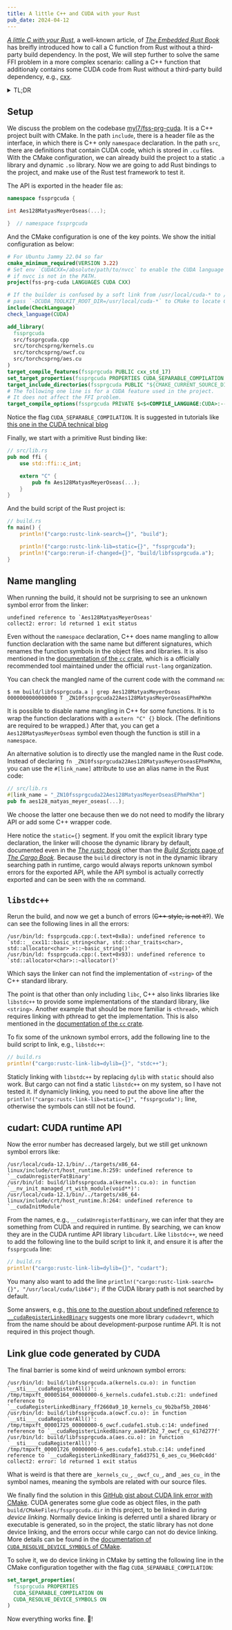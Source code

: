 ```yaml
---
title: A little C++ and CUDA with your Rust
pub_date: 2024-04-12
---
```


<!-- Copyright (C) myl7 -->
<!-- SPDX-License-Identifier: CC-BY-SA-4.0 -->

[_A little C with your Rust_], a well-known article, of [_The Embedded Rust Book_] has breifly introduced how to call a C function from Rust without a third-party build dependency.
In the post, We will step further to solve the same FFI problem in a more complex scenario: calling a C++ function that additionaly contains some CUDA code from Rust without a third-party build dependency, e.g., [cxx].

[_A little C with your Rust_]: https://docs.rust-embedded.org/book/interoperability/c-with-rust.html
[_The Embedded Rust Book_]: https://docs.rust-embedded.org/book/
[cxx]: cxx.rs

<details>
  <summary>TL;DR</summary>

- Handle name mangling and ensure the static library is used
- Link `libstdc++` and `libcudart`
- `CUDA_RESOLVE_DEVICE_SYMBOLS ON` in addition to `CUDA_SEPARABLE_COMPILATION ON`

</details>

## Setup

We discuss the problem on the codebase [myl7/fss-prg-cuda].
It is a C++ project built with CMake.
In the path `include`, there is a header file as the interface, in which there is C++ only `namespace` declaration.
In the path `src`, there are definitions that contain CUDA code, which is stored in `.cu` files.
With the CMake configuration, we can already build the project to a static `.a` library and dynamic `.so` library.
Now we are going to add Rust bindings to the project, and make use of the Rust test framework to test it.

[myl7/fss-prg-cuda]: https://github.com/myl7/fss-prg-cuda/tree/10350c046e060e6f976891804ae635112ab9a1f0

The API is exported in the header file as:

```cpp
namespace fssprgcuda {

int Aes128MatyasMeyerOseas(...);

}  // namespace fssprgcuda
```

And the CMake configuration is one of the key points.
We show the initial configuration as below:

```cmake
# For Ubuntu Jammy 22.04 so far
cmake_minimum_required(VERSION 3.22)
# Set env `CUDACXX=/absolute/path/to/nvcc` to enable the CUDA language
# if nvcc is not in the PATH.
project(fss-prg-cuda LANGUAGES CUDA CXX)

# If the builder is confused by a soft link from /usr/local/cuda-* to /usr/local/cuda,
# pass `-DCUDA_TOOLKIT_ROOT_DIR=/usr/local/cuda-*` to CMake to locate CUDA.
include(CheckLanguage)
check_language(CUDA)

add_library(
  fssprgcuda
  src/fssprgcuda.cpp
  src/torchcsprng/kernels.cu
  src/torchcsprng/owcf.cu
  src/torchcsprng/aes.cu
)
target_compile_features(fssprgcuda PUBLIC cxx_std_17)
set_target_properties(fssprgcuda PROPERTIES CUDA_SEPARABLE_COMPILATION ON)
target_include_directories(fssprgcuda PUBLIC "${CMAKE_CURRENT_SOURCE_DIR}/include")
# The following one line is for a CUDA feature used in the project.
# It does not affect the FFI problem.
target_compile_options(fssprgcuda PRIVATE $<$<COMPILE_LANGUAGE:CUDA>:--extended-lambda>)
```

Notice the flag `CUDA_SEPARABLE_COMPILATION`.
It is suggested in tutorials like [this one in the CUDA technical blog][Building Cross-Platform CUDA Applications with CMake]

[Building Cross-Platform CUDA Applications with CMake]: https://developer.nvidia.com/blog/building-cuda-applications-cmake/#separable_compilation 'Building Cross-Platform CUDA Applications with CMake'

Finally, we start with a primitive Rust binding like:

```rust
// src/lib.rs
pub mod ffi {
    use std::ffi::c_int;

    extern "C" {
        pub fn Aes128MatyasMeyerOseas(...);
    }
}
```

And the build script of the Rust project is:

```rust
// build.rs
fn main() {
    println!("cargo:rustc-link-search={}", "build");

    println!("cargo:rustc-link-lib=static={}", "fssprgcuda");
    println!("cargo:rerun-if-changed={}", "build/libfssprgcuda.a");
}
```

## Name mangling

When running the build, it should not be surprising to see an unknown symbol error from the linker:

```log
undefined reference to `Aes128MatyasMeyerOseas'
collect2: error: ld returned 1 exit status
```

Even without the `namespace` declaration, C++ does name mangling to allow function declaration with the same name but different signatures, which renames the function symbols in the object files and libraries.
It is also mentioned in the [documentation of the `cc` crate], which is a officially recommended tool maintained under the official `rust-lang` organization.

You can check the mangled name of the current code with the command `nm`:

[documentation of the `cc` crate]: https://docs.rs/cc/1.0.92/cc/#c-support

```shell
$ nm build/libfssprgcuda.a | grep Aes128MatyasMeyerOseas
0000000000000000 T _ZN10fssprgcuda22Aes128MatyasMeyerOseasEPhmPKhm
```

It is possible to disable name mangling in C++ for some functions.
It is to wrap the function declarations with a `extern "C" {}` block.
(The definitions are required to be wrapped.)
After that, you can get a `Aes128MatyasMeyerOseas` symbol even though the function is still in a `namespace`.

An alternative solution is to directly use the mangled name in the Rust code.
Instead of declaring `fn _ZN10fssprgcuda22Aes128MatyasMeyerOseasEPhmPKhm`, you can use the `#[link_name]` attribute to use an alias name in the Rust code:

```rust
// src/lib.rs
#[link_name = "_ZN10fssprgcuda22Aes128MatyasMeyerOseasEPhmPKhm"]
pub fn aes128_matyas_meyer_oseas(...);
```

We choose the latter one because then we do not need to modify the library API or add some C++ wrapper code.

Here notice the `static={}` segment.
If you omit the explicit library type declaration, the linker will choose the dynamic library by default, documented even in the [_The rustc book_] other than the [_Build Scripts_ page of _The Cargo Book_].
Because the `build` directory is not in the dynamic library searching path in runtime, cargo would always reports unknown symbol errors for the exported API, while the API symbol is actually correctly exported and can be seen with the `nm` command.

[_The rustc book_]: https://doc.rust-lang.org/rustc/command-line-arguments.html#-l-link-the-generated-crate-to-a-native-library
[_Build Scripts_ page of _The Cargo Book_]: https://doc.rust-lang.org/cargo/reference/build-scripts.html#rustc-link-lib

## `libstdc++`

Rerun the build, and now we get a bunch of errors (~~C++ style, is not it?~~).
We can see the following lines in all the errors:

```log
/usr/bin/ld: fssprgcuda.cpp:(.text+0x8a): undefined reference to `std::__cxx11::basic_string<char, std::char_traits<char>, std::allocator<char> >::~basic_string()'
/usr/bin/ld: fssprgcuda.cpp:(.text+0x93): undefined reference to `std::allocator<char>::~allocator()'
```

Which says the linker can not find the implementation of `<string>` of the C++ standard library.

The point is that other than only including `libc`, C++ also links libraries like `libstdc++` to provide some implementations of the standard library, like `<string>`.
Another example that should be more familiar is `<thread>`, which requires linking with pthread to get the implementation.
This is also mentioned in the [documentation of the `cc` crate].

To fix some of the unknown symbol errors, add the following line to the build script to link, e.g., `libstdc++`:

```rust
// build.rs
println!("cargo:rustc-link-lib=dylib={}", "stdc++");
```

Staticly linking with `libstdc++` by replacing `dylib` with `static` should also work.
But cargo can not find a static `libstdc++` on my system, so I have not tested it.
If dynamicly linking, you need to put the above line after the `println!("cargo:rustc-link-lib=static={}", "fssprgcuda");` line, otherwise the symbols can still not be found.

## cudart: CUDA runtime API

Now the error number has decreased largely, but we still get unknown symbol errors like:

```log
/usr/local/cuda-12.1/bin/../targets/x86_64-linux/include/crt/host_runtime.h:259: undefined reference to `__cudaUnregisterFatBinary'
/usr/bin/ld: build/libfssprgcuda.a(kernels.cu.o): in function `__nv_init_managed_rt_with_module(void**)':
/usr/local/cuda-12.1/bin/../targets/x86_64-linux/include/crt/host_runtime.h:264: undefined reference to `__cudaInitModule'
```

From the names, e.g., `__cudaUnregisterFatBinary`, we can infer that they are something from CUDA and required in runtime.
By searching, we can know they are in the CUDA runtime API library `libcudart`.
Like `libstdc++`, we need to add the following line to the build script to link it, and ensure it is after the `fssprgcuda` line:

```rust
// build.rs
println!("cargo:rustc-link-lib=dylib={}", "cudart");
```

You many also want to add the line `println!("cargo:rustc-link-search={}", "/usr/local/cuda/lib64");` if the CUDA library path is not searched by default.

Some answers, e.g., [this one to the question about undefined reference to `__cudaRegisterLinkedBinary`] suggests one more library `cudadevrt`, which from the name should be about development-purpose runtime API.
It is not required in this project though.

[this one to the question about undefined reference to `__cudaRegisterLinkedBinary`]: https://stackoverflow.com/a/22116121

## Link glue code generated by CUDA

The final barrier is some kind of weird unknown symbol errors:

```log
/usr/bin/ld: build/libfssprgcuda.a(kernels.cu.o): in function `__sti____cudaRegisterAll()':
/tmp/tmpxft_00005164_00000000-6_kernels.cudafe1.stub.c:21: undefined reference to `__cudaRegisterLinkedBinary_ff2660a9_10_kernels_cu_9b2baf5b_20846'
/usr/bin/ld: build/libfssprgcuda.a(owcf.cu.o): in function `__sti____cudaRegisterAll()':
/tmp/tmpxft_00001725_00000000-6_owcf.cudafe1.stub.c:14: undefined reference to `__cudaRegisterLinkedBinary_aa40f2b2_7_owcf_cu_617d277f'
/usr/bin/ld: build/libfssprgcuda.a(aes.cu.o): in function `__sti____cudaRegisterAll()':
/tmp/tmpxft_00001726_00000000-6_aes.cudafe1.stub.c:14: undefined reference to `__cudaRegisterLinkedBinary_fa6d3751_6_aes_cu_96e0c4dd'
collect2: error: ld returned 1 exit status
```

What is weird is that there are `_kernels_cu_`, `_owcf_cu_`, and `_aes_cu_` in the symbol names, meaning the symbols are related with our source files.

We finally find the solution in this [GitHub gist about CUDA link error with CMake].
CUDA generates some glue code as object files, in the path `build/CMakeFiles/fssprgcuda.dir` in this project, to be linked in during _device linking_.
Normally device linking is deferred until a shared library or executable is generated, so in the project, the static library has not done device linking, and the errors occur while cargo can not do device linking.
More details can be found in the [documentation of `CUDA_RESOLVE_DEVICE_SYMBOLS` of CMake].

[GitHub gist about CUDA link error with CMake]: https://gist.github.com/gavinb/c993f71cf33d2354515c4452a3f8ef30
[documentation of `CUDA_RESOLVE_DEVICE_SYMBOLS` of CMake]: https://cmake.org/cmake/help/v3.29/prop_tgt/CUDA_RESOLVE_DEVICE_SYMBOLS.html

To solve it, we do device linking in CMake by setting the following line in the CMake configuration together with the flag `CUDA_SEPARABLE_COMPILATION`:

```cmake
set_target_properties(
  fssprgcuda PROPERTIES
  CUDA_SEPARABLE_COMPILATION ON
  CUDA_RESOLVE_DEVICE_SYMBOLS ON
)
```

Now everything works fine. 🎉!
